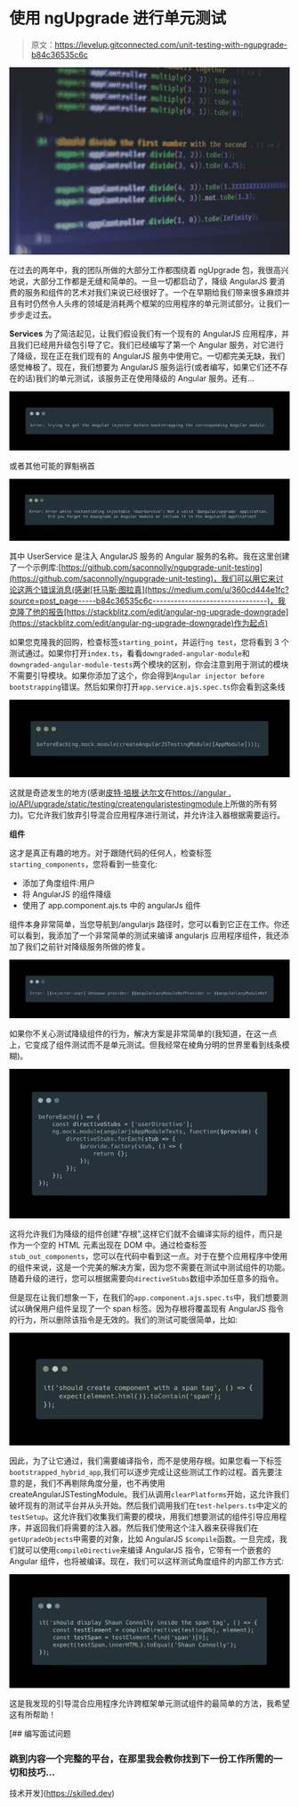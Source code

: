 # 使用 ngUpgrade 进行单元测试

> 原文：<https://levelup.gitconnected.com/unit-testing-with-ngupgrade-b84c36535c6c>

![](img/e291af2e601167574eff33738438a657.png)

在过去的两年中，我的团队所做的大部分工作都围绕着 ngUpgrade 包，我很高兴地说，大部分工作都是无缝和简单的。一旦一切都启动了，降级 AngularJS 要消费的服务和组件的艺术对我们来说已经很好了。一个在早期给我们带来很多麻烦并且有时仍然令人头疼的领域是消耗两个框架的应用程序的单元测试部分。让我们一步步走过去。

**Services**
为了简洁起见，让我们假设我们有一个现有的 AngularJS 应用程序，并且我们已经用升级包引导了它。我们已经编写了第一个 Angular 服务，对它进行了降级，现在正在我们现有的 AngularJS 服务中使用它。一切都完美无缺，我们感觉棒极了。现在，我们想要为 AngularJS 服务运行(或者编写，如果它们还不存在的话)我们的单元测试，该服务正在使用降级的 Angular 服务。还有…

![](img/921eccc452418bdcc3650603daeac583.png)

或者其他可能的罪魁祸首

![](img/101f1bca996dc98281f38a3cd16fd77d.png)

其中 UserService 是注入 AngularJS 服务的 Angular 服务的名称。我在这里创建了一个示例库:[https://github.com/saconnolly/ngupgrade-unit-testing](https://github.com/saconnolly/ngupgrade-unit-testing)，我们可以用它来讨论这两个错误消息(感谢[托马斯·图拉真](https://medium.com/u/360cd444e1fc?source=post_page-----b84c36535c6c--------------------------------)，我克隆了他的报告[https://stackblitz.com/edit/angular-ng-upgrade-downgrade](https://stackblitz.com/edit/angular-ng-upgrade-downgrade)作为起点)

如果您克隆我的回购，检查标签`starting_point`，并运行`ng test`，您将看到 3 个测试通过。如果你打开`index.ts`，看看`downgraded-angular-module`和`downgraded-angular-module-tests`两个模块的区别，你会注意到用于测试的模块不需要引导模块。如果你添加了这个，你会得到`Angular injector before bootstrapping`错误。然后如果你打开`app.service.ajs.spec.ts`你会看到这条线

![](img/3a44b49e95d3f76dacbf2e60db254b03.png)

这就是奇迹发生的地方(感谢[皮特·培根·达尔文](https://medium.com/u/ece7b098dce2?source=post_page-----b84c36535c6c--------------------------------)在[https://angular . io/API/upgrade/static/testing/createngularjstestingmodule](https://angular.io/api/upgrade/static/testing/createAngularJSTestingModule)上所做的所有努力)。它允许我们放弃引导混合应用程序进行测试，并允许注入器根据需要运行。

**组件**

这才是真正有趣的地方。对于跟随代码的任何人，检查标签`starting_components`，您将看到一些变化:

*   添加了角度组件:用户
*   将 AngularJS 的组件降级
*   使用了 app.component.ajs.ts 中的 angularJs <user>组件</user>

组件本身非常简单，当您导航到/angularjs 路径时，您可以看到它正在工作。你还可以看到，我添加了一个非常简单的测试来编译 angularjs 应用程序组件，我还添加了我们之前针对降级服务所做的修复。

![](img/a87e267bccb982f657c21eba7fe47fe3.png)

如果你不关心测试降级组件的行为，解决方案是非常简单的(我知道，在这一点上，它变成了组件测试而不是单元测试。但我经常在棱角分明的世界里看到线条模糊)。

![](img/182c5b5b0f682095ae598cd08c5b376e.png)

这将允许我们为降级的组件创建“存根”,这样它们就不会编译实际的组件，而只是作为一个空的 HTML 元素出现在 DOM 中。通过检查标签`stub_out_components`，您可以在代码中看到这一点。对于在整个应用程序中使用的组件来说，这是一个完美的解决方案，因为您不需要在测试中测试组件的功能。随着升级的进行，您可以根据需要向`directiveStubs`数组中添加任意多的指令。

但是现在让我们想象一下，在我们的`app.component.ajs.spec.ts`中，我们想要测试以确保用户组件呈现了一个 span 标签。因为存根将覆盖现有 AngularJS 指令的行为，所以删除该指令是无效的。我们的测试可能很简单，比如:

![](img/6162928da732ca626029c3bd2e5f803f.png)

因此，为了让它通过，我们需要编译指令，而不是使用存根。如果您看一下标签`bootstrapped_hybrid_app`,我们可以逐步完成让这些测试工作的过程。首先要注意的是，我们不再剔除角度分量，也不再使用 createAngularJSTestingModule。我们从调用`clearPlatforms`开始，这允许我们破坏现有的测试平台并从头开始。然后我们调用我们在`test-helpers.ts`中定义的`testSetup`。这允许我们收集我们需要的模块，用我们想要测试的组件引导应用程序，并返回我们将需要的注入器。然后我们使用这个注入器来获得我们在`getUpradeObjects`中需要的对象，比如 AngularJS `$compile`函数。一旦完成，我们就可以使用`compileDirective`来编译 AngularJS 指令，它带有一个嵌套的 Angular 组件，也将被编译。现在，我们可以这样测试角度组件的内部工作方式:

![](img/029c8b570c85dab8ffd5b5f954c8a932.png)

这是我发现的引导混合应用程序允许跨框架单元测试组件的最简单的方法，我希望这有所帮助！

[](https://skilled.dev) [## 编写面试问题

### 跳到内容一个完整的平台，在那里我会教你找到下一份工作所需的一切和技巧…

技术开发](https://skilled.dev)